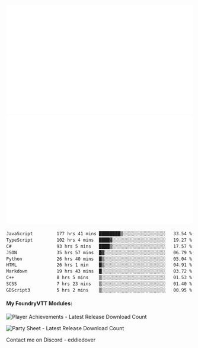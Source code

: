 
![](https://raw.githubusercontent.com/eddiedover/ghstats/master/generated/overview.svg)
![](https://raw.githubusercontent.com/eddiedover/ghstats/master/generated/languages.svg)

<!--START_SECTION:waka-->

```txt
JavaScript         177 hrs 41 mins ████████▒░░░░░░░░░░░░░░░░   33.54 %
TypeScript         102 hrs 4 mins  ████▓░░░░░░░░░░░░░░░░░░░░   19.27 %
C#                 93 hrs 5 mins   ████▒░░░░░░░░░░░░░░░░░░░░   17.57 %
JSON               35 hrs 57 mins  █▓░░░░░░░░░░░░░░░░░░░░░░░   06.79 %
Python             26 hrs 40 mins  █▒░░░░░░░░░░░░░░░░░░░░░░░   05.04 %
HTML               26 hrs 1 min    █▒░░░░░░░░░░░░░░░░░░░░░░░   04.91 %
Markdown           19 hrs 43 mins  █░░░░░░░░░░░░░░░░░░░░░░░░   03.72 %
C++                8 hrs 5 mins    ▒░░░░░░░░░░░░░░░░░░░░░░░░   01.53 %
SCSS               7 hrs 23 mins   ▒░░░░░░░░░░░░░░░░░░░░░░░░   01.40 %
GDScript3          5 hrs 2 mins    ▒░░░░░░░░░░░░░░░░░░░░░░░░   00.95 %
```

<!--END_SECTION:waka-->

#### My FoundryVTT Modules:

  ![Player Achievements - Latest Release Download Count](https://img.shields.io/badge/dynamic/json?label=Player%20Achievements%20-%20Downloads@latest&query=assets%5B1%5D.download_count&url=https%3A%2F%2Fapi.github.com%2Frepos%2FEddieDover%2Ffvtt-player-achievements%2Freleases%2Flatest)

  ![Party Sheet - Latest Release Download Count](https://img.shields.io/badge/dynamic/json?label=Party%20Sheet%20-%20Downloads@latest&query=assets%5B1%5D.download_count&url=https%3A%2F%2Fapi.github.com%2Frepos%2FEddieDover%2Ffvtt-party-sheet%2Freleases%2Flatest)

<a rel="me" href="https://techhub.social/@EddieDover"></a>

Contact me on Discord - eddiedover
